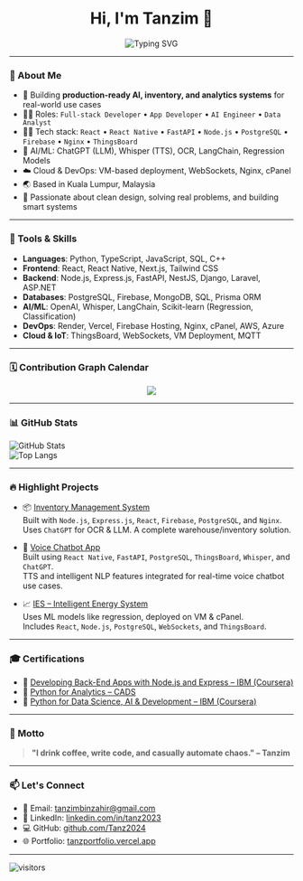 
<h1 align="center">Hi, I'm Tanzim 👋</h1>

<p align="center">
  <img src="https://readme-typing-svg.demolab.com?font=Fira+Code&duration=3000&pause=1000&center=true&vCenter=true&width=435&lines=Full-stack+Developer;App+Developer;AI+Engineer;Data+Analyst;" alt="Typing SVG" />
</p>

---

### 🧠 About Me

- 🔭 Building **production-ready AI, inventory, and analytics systems** for real-world use cases  
- 👨‍💻 Roles: `Full-stack Developer` • `App Developer` • `AI Engineer` • `Data Analyst`  
- 🧑‍💻 Tech stack: `React` • `React Native` • `FastAPI` • `Node.js` • `PostgreSQL` • `Firebase` • `Nginx` • `ThingsBoard`  
- 🤖 AI/ML: ChatGPT (LLM), Whisper (TTS), OCR, LangChain, Regression Models  
- ☁️ Cloud & DevOps: VM-based deployment, WebSockets, Nginx, cPanel  
- 🌏 Based in Kuala Lumpur, Malaysia  
- 🚀 Passionate about clean design, solving real problems, and building smart systems  

---

### 🧰 Tools & Skills

- **Languages**: Python, TypeScript, JavaScript, SQL, C++
- **Frontend**: React, React Native, Next.js, Tailwind CSS
- **Backend**: Node.js, Express.js, FastAPI, NestJS, Django, Laravel, ASP.NET
- **Databases**: PostgreSQL, Firebase, MongoDB, SQL, Prisma ORM
- **AI/ML**: OpenAI, Whisper, LangChain, Scikit-learn (Regression, Classification)
- **DevOps**: Render, Vercel, Firebase Hosting, Nginx, cPanel, AWS, Azure
- **Cloud & IoT**: ThingsBoard, WebSockets, VM Deployment, MQTT


---

### 🗓️ Contribution Graph Calendar

<p align="center">
  <img src="https://github-readme-streak-stats.herokuapp.com/?user=Tanz2024&theme=tokyonight" />
</p>

---

### 📊 GitHub Stats

![GitHub Stats](https://github-readme-stats.vercel.app/api?username=Tanz2024&show_icons=true&theme=tokyonight)  
![Top Langs](https://github-readme-stats.vercel.app/api/top-langs/?username=Tanz2024&layout=compact&theme=tokyonight)

---

### 🔥 Highlight Projects

- 📦 [Inventory Management System](https://github.com/Tanz2024/inventory-management.git)  
  Built with `Node.js`, `Express.js`, `React`, `Firebase`, `PostgreSQL`, and `Nginx`.  
  Uses `ChatGPT` for OCR & LLM. A complete warehouse/inventory solution.

- 🤖 [Voice Chatbot App](https://github.com/Tanz2024/Chatbot)  
  Built using `React Native`, `FastAPI`, `PostgreSQL`, `ThingsBoard`, `Whisper`, and `ChatGPT`.  
  TTS and intelligent NLP features integrated for real-time voice chatbot use cases.

- 📈 [IES – Intelligent Energy System](https://github.com/Tanz2024/IES)  
  Uses ML models like regression, deployed on VM & cPanel.  
  Includes `React`, `Node.js`, `PostgreSQL`, `WebSockets`, and `ThingsBoard`.

---

### 🎓 Certifications

- 📜 [Developing Back-End Apps with Node.js and Express – IBM (Coursera)](https://www.coursera.org/account/accomplishments/verify/K4YVDNQ8WFC6)
- 📜 [Python for Analytics – CADS](https://credsverse.com/credentials/87cfe1ca-bb22-47d3-8271-57047c9a5705)
- 📜 [Python for Data Science, AI & Development – IBM (Coursera)](https://www.coursera.org/account/accomplishments/verify/37Z6K8NC7S2S)

---

### 💬 Motto

> **"I drink coffee, write code, and casually automate chaos." – Tanzim**

---

### 📫 Let's Connect

- 📧 Email: [tanzimbinzahir@gmail.com](mailto:tanzimbinzahir@gmail.com)
- 🔗 LinkedIn: [linkedin.com/in/tanz2023](https://linkedin.com/in/tanz2023)
- 💻 GitHub: [github.com/Tanz2024](https://github.com/Tanz2024)
- 🌐 Portfolio: [tanzportfolio.vercel.app](https://tanzportfolio.vercel.app)

---

![visitors](https://visitor-badge.laobi.icu/badge?page_id=Tanz2024.Tanz2024)
